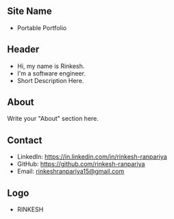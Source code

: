 ## Site Name
- Portable Portfolio

## Header
- Hi, my name is Rinkesh.
- I'm a software engineer.
- Short Description Here.

## About
Write your "About" section here.

## Contact

- LinkedIn: https://in.linkedin.com/in/rinkesh-ranpariya
- GitHub: https://github.com/rinkesh-ranpariya
- Email: rinkeshranpariya15@gmail.com

## Logo
- RINKESH
